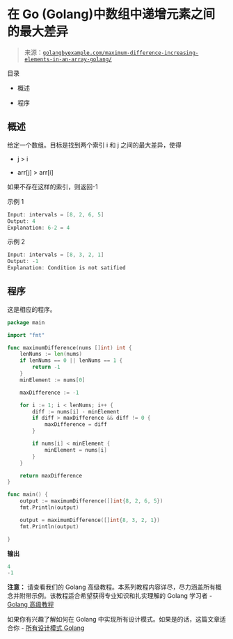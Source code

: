 <!--yml

类别：未分类

日期：2024-10-13 06:49:48

-->

# 在 Go (Golang)中数组中递增元素之间的最大差异

> 来源：[`golangbyexample.com/maximum-difference-increasing-elements-in-an-array-golang/`](https://golangbyexample.com/maximum-difference-increasing-elements-in-an-array-golang/)

目录

+   概述

+   程序

## **概述**

给定一个数组。目标是找到两个索引 i 和 j 之间的最大差异，使得

+   j > i

+   arr[j] > arr[i]

如果不存在这样的索引，则返回-1

示例 1

```go
Input: intervals = [8, 2, 6, 5]
Output: 4
Explanation: 6-2 = 4
```

示例 2

```go
Input: intervals = [8, 3, 2, 1]
Output: -1
Explanation: Condition is not satified
```

## **程序**

这是相应的程序。

```go
package main

import "fmt"

func maximumDifference(nums []int) int {
	lenNums := len(nums)
	if lenNums == 0 || lenNums == 1 {
		return -1
	}
	minElement := nums[0]

	maxDifference := -1

	for i := 1; i < lenNums; i++ {
		diff := nums[i] - minElement
		if diff > maxDifference && diff != 0 {
			maxDifference = diff
		}

		if nums[i] < minElement {
			minElement = nums[i]
		}
	}

	return maxDifference
}

func main() {
	output := maximumDifference([]int{8, 2, 6, 5})
	fmt.Println(output)

	output = maximumDifference([]int{8, 3, 2, 1})
	fmt.Println(output)

}
```

**输出**

```go
4
-1
```

**注意：** 请查看我们的 Golang 高级教程。本系列教程内容详尽，尽力涵盖所有概念并附带示例。该教程适合希望获得专业知识和扎实理解的 Golang 学习者 - [Golang 高级教程](https://golangbyexample.com/golang-comprehensive-tutorial/)

如果你有兴趣了解如何在 Golang 中实现所有设计模式。如果是的话，这篇文章适合你 - [所有设计模式 Golang](https://golangbyexample.com/all-design-patterns-golang/)


